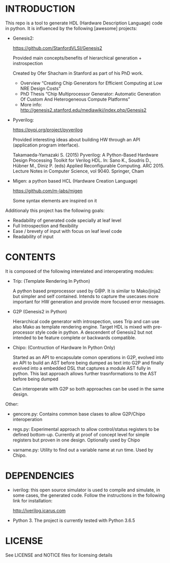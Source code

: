 
# INTRODUCTION

This repo is a tool to generate HDL (Hardware Description Language) code 
in python. It is influenced by the following [awesome] projects:

- Genesis2: 

   https://github.com/StanfordVLSI/Genesis2

   Provided main concepts/benefits of hierarchical generation + instrospection

   Created by Ofer Shacham in Stanford as part of his PhD work.

    - Overview “Creating Chip Generators for Efficient Computing at Low 
      NRE Design Costs”
    - PhD Thesis “Chip Multiprocessor Generator: Automatic Generation Of 
      Custom And Heterogeneous Compute Platforms”
    - More info:  http://genesis2.stanford.edu/mediawiki/index.php/Genesis2

- Pyverilog:

    https://pypi.org/project/pyverilog

    Provided interesting ideas about building HW through an API 
    (application program interface). 

    Takamaeda-Yamazaki S. (2015) Pyverilog: A Python-Based Hardware Design 
    Processing Toolkit for Verilog HDL. In: Sano K., Soudris D., Hübner M., 
    Diniz P. (eds) Applied Reconfigurable Computing. ARC 2015. 
    Lecture Notes in Computer Science, vol 9040. Springer, Cham

- Migen: a python based HCL (Hardware Creation Language)

    https://github.com/m-labs/migen

    Some syntax elements are inspired on it


Additionaly this project has the following goals:

- Readability of generated code specially at leaf level
- Full Introspection and flexibility
- Ease / brevety of input with focus on leaf level code
- Readability of input

# CONTENTS

It is composed of the following interelated and interoperating modules:

- Trip: (Template Rendering In Python)

    A python based preprocessor used by G@P. It is similar to Mako/jinja2 but 
    simpler and self contained. Intends to capture the usecases more important 
    for HW generation and provide more focused error messages.

- G2P (Genesis2 in Python)

    Hierarchical code generator with introspection, uses Trip and can use 
    also Mako as template rendering engine. Target HDL is mixed with 
    pre-processor style code in python. A descendent of Genesis2
    but not intended to be feature complete or backwards compatible.

- Chipo: (Contruction of Hardware In Python Only)

    Started as an API to encapsulate comon operations in G2P, evolved into an API
    to build an AST before being dumped as text into G2P and finally evolved into
    a embedded DSL that captures a module AST fully in python. This last approach
    allows further trasnformations to the AST before being dumped

    Can interoperate with G2P so both approaches can be used in the same design.


Other:

- gencore.py:
  Contains common base clases to allow G2P/Chipo interoperation

- regs.py:
  Experimental approach to allow control/status registers to be defined bottom-up.
  Currently at proof of concept level for simple registers but proven in one design.
  Optionally used by Chipo

- varname.py:
  Utility to find out a variable name at run time. Used by Chipo.


# DEPENDENCIES

- iverilog: this open source simulator is used to compile and simulate, in some 
  cases, the generated code. Follow the instructions in the following link for 
  installation:

  http://iverilog.icarus.com

- Python 3. The project is currently tested with Python 3.6.5


# LICENSE

See LICENSE and NOTICE files for licensing details


